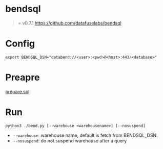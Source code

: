 # bendsql
>= v0.7.1
https://github.com/datafuselabs/bendsql

# Config

```
export BENDSQL_DSN="databend://<user>:<pwd>@<host>:443/<database>"
```

# Preapre

[prepare.sql](prepare.sql)

# Run

```
python3 ./bend.py [--warehouse <warehousename>] [--nosuspend]
```
* `--warehouse`: warehouse name, default is fetch from BENDSQL_DSN.
* `--nosuspend`: do not suspend warehouse after a query
